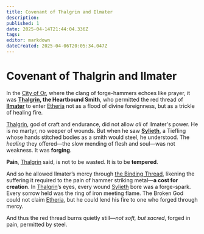 ```yaml
---
title: Covenant of Thalgrin and Ilmater
description: 
published: 1
date: 2025-04-14T21:44:04.336Z
tags: 
editor: markdown
dateCreated: 2025-04-06T20:05:34.047Z
---
```


# Covenant of Thalgrin and Ilmater

In the [City of Or](/geography/settlement/city/city-of-or.md), where the clang of forge-hammers echoes like prayer, it was **[Thalgrin](/being/deity/thalgrin.md), the Heartbound Smith**, who permitted the red thread of **[Ilmater](https://forgottenrealms.fandom.com/wiki/Ilmater)** to enter [Etheria](/geography/cosmology/etheria.md) not as a flood of divine foreignness, but as a trickle of healing fire.

[Thalgrin](/being/deity/thalgrin.md), god of craft and endurance, did not allow *all* of Ilmater's power. He is no martyr, no weeper of wounds. But when he saw **[Sylieth](/being/character/sylieth.md)**, a Tiefling whose hands stitched bodies as a smith would steel, he understood. The *healing* they offered—the slow mending of flesh and soul—was not weakness. It was **forging**.

**Pain**, [Thalgrin](/being/deity/thalgrin.md) said, is not to be wasted. It is to be **tempered**.

And so he allowed Ilmater’s mercy through [the Binding Thread](/being/character/sylieth/the-binding-thread.md), likening the suffering it required to the pain of hammer striking metal—**a cost for creation**. In [Thalgrin](/being/deity/thalgrin.md)’s eyes, every wound [Sylieth](/being/character/sylieth.md) bore was a forge-spark. Every sorrow held was the ring of iron meeting flame. The Broken God could not claim [Etheria](/geography/cosmology/etheria.md), but he could lend his fire to one who forged through mercy.

And thus the red thread burns quietly still—*not soft, but sacred*, forged in pain, permitted by steel.
